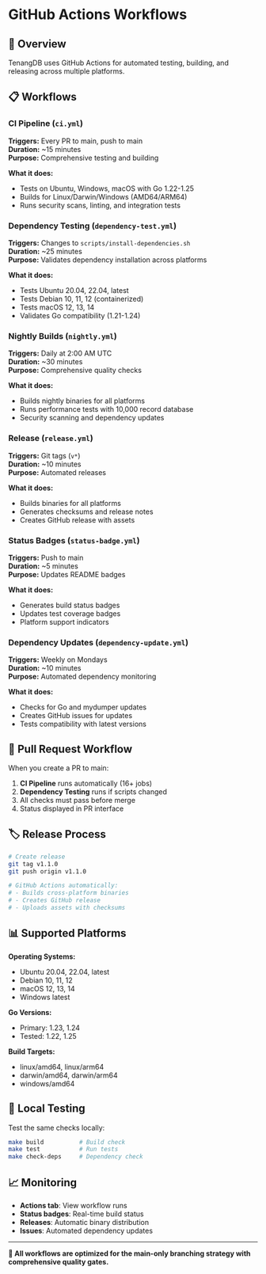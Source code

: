 # GitHub Actions Workflows

## 🚀 **Overview**

TenangDB uses GitHub Actions for automated testing, building, and releasing across multiple platforms.

## 📋 **Workflows**

### **CI Pipeline** (`ci.yml`)
**Triggers:** Every PR to main, push to main  
**Duration:** ~15 minutes  
**Purpose:** Comprehensive testing and building

**What it does:**
- Tests on Ubuntu, Windows, macOS with Go 1.22-1.25
- Builds for Linux/Darwin/Windows (AMD64/ARM64)
- Runs security scans, linting, and integration tests

### **Dependency Testing** (`dependency-test.yml`)
**Triggers:** Changes to `scripts/install-dependencies.sh`  
**Duration:** ~25 minutes  
**Purpose:** Validates dependency installation across platforms

**What it does:**
- Tests Ubuntu 20.04, 22.04, latest
- Tests Debian 10, 11, 12 (containerized)
- Tests macOS 12, 13, 14
- Validates Go compatibility (1.21-1.24)

### **Nightly Builds** (`nightly.yml`)
**Triggers:** Daily at 2:00 AM UTC  
**Duration:** ~30 minutes  
**Purpose:** Comprehensive quality checks

**What it does:**
- Builds nightly binaries for all platforms
- Runs performance tests with 10,000 record database
- Security scanning and dependency updates

### **Release** (`release.yml`)
**Triggers:** Git tags (`v*`)  
**Duration:** ~10 minutes  
**Purpose:** Automated releases

**What it does:**
- Builds binaries for all platforms
- Generates checksums and release notes
- Creates GitHub release with assets

### **Status Badges** (`status-badge.yml`)
**Triggers:** Push to main  
**Duration:** ~5 minutes  
**Purpose:** Updates README badges

**What it does:**
- Generates build status badges
- Updates test coverage badges
- Platform support indicators

### **Dependency Updates** (`dependency-update.yml`)
**Triggers:** Weekly on Mondays  
**Duration:** ~10 minutes  
**Purpose:** Automated dependency monitoring

**What it does:**
- Checks for Go and mydumper updates
- Creates GitHub issues for updates
- Tests compatibility with latest versions

## 🎯 **Pull Request Workflow**

When you create a PR to main:

1. **CI Pipeline** runs automatically (16+ jobs)
2. **Dependency Testing** runs if scripts changed
3. All checks must pass before merge
4. Status displayed in PR interface

## 🏷️ **Release Process**

```bash
# Create release
git tag v1.1.0
git push origin v1.1.0

# GitHub Actions automatically:
# - Builds cross-platform binaries
# - Creates GitHub release
# - Uploads assets with checksums
```

## 📊 **Supported Platforms**

**Operating Systems:**
- Ubuntu 20.04, 22.04, latest
- Debian 10, 11, 12
- macOS 12, 13, 14
- Windows latest

**Go Versions:**
- Primary: 1.23, 1.24
- Tested: 1.22, 1.25

**Build Targets:**
- linux/amd64, linux/arm64
- darwin/amd64, darwin/arm64
- windows/amd64

## 🔧 **Local Testing**

Test the same checks locally:

```bash
make build          # Build check
make test           # Run tests
make check-deps     # Dependency check
```

## 📈 **Monitoring**

- **Actions tab**: View workflow runs
- **Status badges**: Real-time build status
- **Releases**: Automatic binary distribution
- **Issues**: Automated dependency updates

---

**🎯 All workflows are optimized for the main-only branching strategy with comprehensive quality gates.**